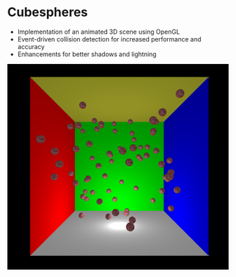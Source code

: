 # Cubespheres


- Implementation of an animated 3D scene using OpenGL
- Event-driven collision detection for increased performance and accuracy
- Enhancements for better shadows and lightning

![Sample Image](sample.png)
